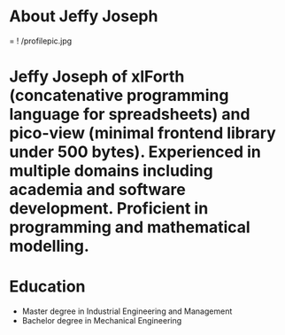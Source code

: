 # About Jeffy Joseph
=
! /profilepic.jpg


Jeffy Joseph of xlForth (concatenative programming language for spreadsheets) and pico-view (minimal frontend library under 500 bytes). Experienced in multiple domains including academia and software development. Proficient in programming and mathematical modelling.
=
# Education

- Master degree in Industrial Engineering and Management
- Bachelor degree in Mechanical Engineering

